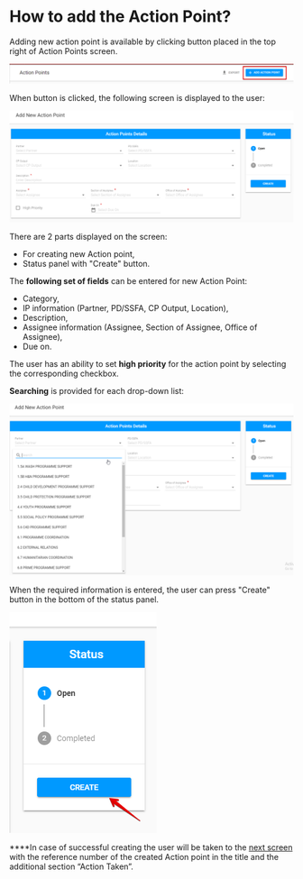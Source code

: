 # How to add the Action Point?

Adding new action point is available by clicking button placed in the top right of Action Points screen.  


![Top of the screen with  &quot;Add action point&quot; button](../../.gitbook/assets/10.png)

When button is clicked, the following screen is displayed to the user:

![Add New Action Point screen](../../.gitbook/assets/4%20%281%29.png)

There are 2 parts displayed on the screen: 

* For creating new Action point,
* Status panel with "Create" button.

The **following set of fields** can be entered for new Action Point:

* Category,
* IP information \(Partner, PD/SSFA, CP Output, Location\),
* Description,
* Assignee information \(Assignee, Section of Assignee, Office of Assignee\),
* Due on.

The user has an ability to set **high priority** for the action point by selecting the corresponding checkbox.

**Searching** is provided for each drop-down list:

![Searching for drop-down list](../../.gitbook/assets/5%20%282%29.png)

When the required information is entered, the user can press "Create" button in the bottom of the status panel.

![Create button](../../.gitbook/assets/13.png)

  
****In case of successful creating the user will be taken to the [next screen](created-opened-action-point.md) with the reference number of the created Action point in the title and the additional section “Action Taken”.

